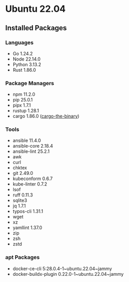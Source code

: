# Ubuntu 22.04

## Installed Packages

### Languages

- Go 1.24.2
- Node 22.14.0
- Python 3.13.2
- Rust 1.86.0

### Package Managers

- npm 11.2.0
- pip 25.0.1
- pipx 1.7.1
- rustup 1.28.1
- cargo 1.86.0 ([cargo-the-binary](https://github.com/rust-lang/cargo/blob/master/src/cargo/version.rs))

### Tools

- ansible 11.4.0
- ansible-core 2.18.4
- ansible-lint 25.2.1
- awk
- curl
- chktex
- git 2.49.0
- kubeconform 0.6.7
- kube-linter 0.7.2
- lsof
- ruff 0.11.3
- sqlite3
- jq 1.7.1
- typos-cli 1.31.1
- wget
- xz
- yamllint 1.37.0
- zip
- zsh
- zstd

### apt Packages

- docker-ce-cli 5:28.0.4-1\~ubuntu.22.04\~jammy
- docker-buildx-plugin 0.22.0-1\~ubuntu.22.04\~jammy
